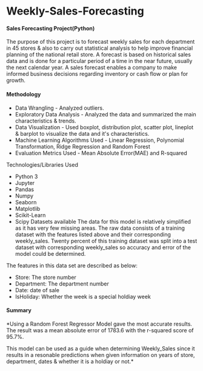 # Weekly-Sales-Forecasting


#### Sales Forecasting Project(Python)
The purpose of this project is to forecast weekly sales for each department in 45 stores & also to carry out statistical analysis to help improve financial planning of the national retail store. A forecast is based on historical sales data and is done for a particular period of a time in the near future, usually the next calendar year. A sales forecast enables a company to make informed business decisions regarding inventory or cash flow or plan for growth.

#### Methodology
- Data Wrangling - Analyzed outliers.
- Exploratory Data Analysis - Analyzed the data and summarized the main characteristics & trends.
- Data Visualization - Used boxplot, distribution plot, scatter plot, lineplot & barplot to visualize the data and it's characteristics.
- Machine Learning Algorithms Used - Linear Regression, Polynomial Transformation, Ridge Regression and Random Forest
- Evaluation Metrics Used - Mean Absolute Error(MAE) and R-squared

Technologies/Libraries Used
 - Python 3
 - Jupyter
 - Pandas
 - Numpy
 - Seaborn
 - Matplotlib
 - Scikit-Learn
 - Scipy
Datasets available
The data for this model is relatively simplified as it has very few missing areas. The raw data consists of a training dataset with the features listed above and their corresponding weekly_sales. Twenty percent of this training dataset was split into a test dataset with corresponding weekly_sales so accuracy and error of the model could be determined.

The features in this data set are described as below:
- Store: The store number
- Department: The department number
- Date: date of sale
- IsHoliday: Whether the week is a special holdiay week
#### Summary
*Using a Random Forest Regressor Model gave the most accurate results. The result was a mean absolute error of 1783.6 with the r-squared score of 95.7%.

This model can be used as a guide when determining Weekly_Sales since it results in a resonable predictions when given information on years of store, department, dates & whether it is a holdiay or not.*
